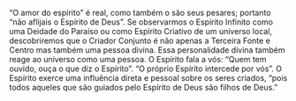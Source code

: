 ﻿“O amor do espírito” é real, como também o são seus pesares; portanto “não aflijais o Espírito de Deus”. Se observarmos o Espírito Infinito como uma Deidade do Paraíso ou como Espírito Criativo de um universo local, descobriremos que o Criador Conjunto é não apenas a Terceira Fonte e Centro mas também uma pessoa divina. Essa personalidade divina também reage ao universo como uma pessoa. O Espírito fala a vós: “Quem tem ouvido, ouça o que diz o Espírito”. “O próprio Espírito intercede por vós”. O Espírito exerce uma influência direta e pessoal sobre os seres criados, “pois todos aqueles que são guiados pelo Espírito de Deus são filhos de Deus.”